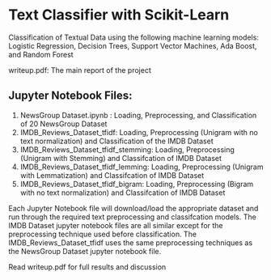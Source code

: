 # Text Classifier with Scikit-Learn

Classification of Textual Data using the following machine learning models: Logistic Regression, Decision Trees, Support Vector Machines, Ada Boost, and Random Forest

writeup.pdf: The main report of the project

## Jupyter Notebook Files:
1. NewsGroup Dataset.ipynb : Loading, Preprocessing, and Classification of 20 NewsGroup Dataset
2. IMDB_Reviews_Dataset_tfidf: Loading, Preprocessing (Unigram with no text normalization) and Classification of the IMDB Dataset
3. IMDB_Reviews_Dataset_tfidf_stemming: Loading, Preprocessing (Unigram with Stemming) and Classifcation of IMDB Dataset
4. IMDB_Reviews_Dataset_tfidf_lemming: Loading, Preprocessing (Unigram with Lemmatization) and Classifcation of IMDB Dataset
5. IMDB_Reviews_Dataset_tfidf_bigram: Loading, Preprocessing (Bigram with no text normalization) and Classifcation of IMDB Dataset
    
Each Jupyter Notebook file will download/load the appropriate dataset and run through the required text preprocessing and classifcation models. The IMDB Dataset jupyter notebook files are all similar except for the preprocessing technique used before classification. The IMDB_Reviews_Dataset_tfidf uses the same preprocessing techniques as the NewsGroup Dataset jupyter notebook file.

Read writeup.pdf for full results and discussion
